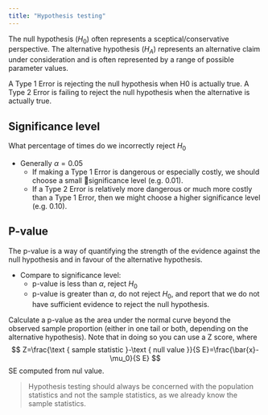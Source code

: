 ```yaml
---
title: "Hypothesis testing"
---
```

The null hypothesis ($H_0$) often represents a sceptical/conservative perspective.
The alternative hypothesis ($H_A$) represents an alternative claim under consideration and is
often represented by a range of possible parameter values.

A Type 1 Error is rejecting the null hypothesis when H0 is actually true. A Type 2 Error
is failing to reject the null hypothesis when the alternative is actually true.

## Significance level
What percentage of times do we incorrectly reject $H_0$
- Generally $\alpha=0.05$
	- If making a Type 1 Error is dangerous or especially costly, we should choose a small significance level (e.g. 0.01).
	- If a Type 2 Error is relatively more dangerous or much more costly than a Type 1 Error, then we might choose a higher significance level (e.g. 0.10).

## P-value
The p-value is a way of quantifying the strength of the evidence against the null hypothesis
and in favour of the alternative hypothesis.

- Compare to significance level:
	- p-value is less than $\alpha$, reject $H_0$
	 - p-value is greater than $\alpha$, do not reject $H_0$, and report that we do not have sufficient evidence to reject the null hypothesis.

Calculate a p-value as the area under the normal curve beyond the observed sample proportion (either in one tail or both, depending on the alternative hypothesis). Note that in doing so you can use a $\mathrm{Z}$ score, where
$$
Z=\frac{\text { sample statistic }-\text { null value }}{S E}=\frac{\bar{x}-\mu_0}{S E}
$$
SE computed from nul value.

> Hypothesis testing should always be concerned with the population statistics and not the sample statistics, as we already know the sample statistics.